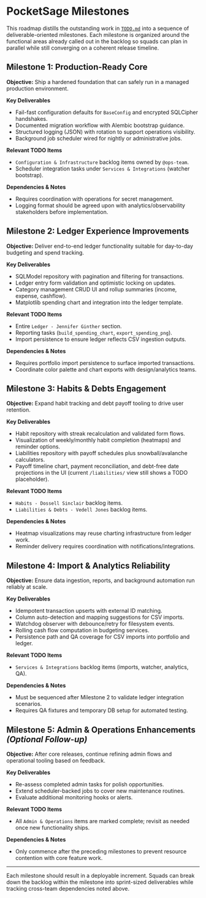 # PocketSage Milestones

This roadmap distills the outstanding work in [`TODO.md`](../TODO.md) into a sequence of deliverable-oriented milestones. Each milestone is organized around the functional areas already called out in the backlog so squads can plan in parallel while still converging on a coherent release timeline.

## Milestone 1: Production-Ready Core

**Objective:** Ship a hardened foundation that can safely run in a managed production environment.

**Key Deliverables**
- Fail-fast configuration defaults for `BaseConfig` and encrypted SQLCipher handshakes.
- Documented migration workflow with Alembic bootstrap guidance.
- Structured logging (JSON) with rotation to support operations visibility.
- Background job scheduler wired for nightly or administrative jobs.

**Relevant TODO Items**
- `Configuration & Infrastructure` backlog items owned by `@ops-team`.
- Scheduler integration tasks under `Services & Integrations` (watcher bootstrap).

**Dependencies & Notes**
- Requires coordination with operations for secret management.
- Logging format should be agreed upon with analytics/observability stakeholders before implementation.

## Milestone 2: Ledger Experience Improvements

**Objective:** Deliver end-to-end ledger functionality suitable for day-to-day budgeting and spend tracking.

**Key Deliverables**
- SQLModel repository with pagination and filtering for transactions.
- Ledger entry form validation and optimistic locking on updates.
- Category management CRUD UI and rollup summaries (income, expense, cashflow).
- Matplotlib spending chart and integration into the ledger template.

**Relevant TODO Items**
- Entire `Ledger - Jennifer Ginther` section.
- Reporting tasks (`build_spending_chart`, `export_spending_png`).
- Import persistence to ensure ledger reflects CSV ingestion outputs.

**Dependencies & Notes**
- Requires portfolio import persistence to surface imported transactions.
- Coordinate color palette and chart exports with design/analytics teams.

## Milestone 3: Habits & Debts Engagement

**Objective:** Expand habit tracking and debt payoff tooling to drive user retention.

**Key Deliverables**
- Habit repository with streak recalculation and validated form flows.
- Visualization of weekly/monthly habit completion (heatmaps) and reminder options.
- Liabilities repository with payoff schedules plus snowball/avalanche calculators.
- Payoff timeline chart, payment reconciliation, and debt-free date projections in the UI (current `/liabilities/` view still shows a TODO placeholder).

**Relevant TODO Items**
- `Habits - Dossell Sinclair` backlog items.
- `Liabilities & Debts - Vedell Jones` backlog items.

**Dependencies & Notes**
- Heatmap visualizations may reuse charting infrastructure from ledger work.
- Reminder delivery requires coordination with notifications/integrations.

## Milestone 4: Import & Analytics Reliability

**Objective:** Ensure data ingestion, reports, and background automation run reliably at scale.

**Key Deliverables**
- Idempotent transaction upserts with external ID matching.
- Column auto-detection and mapping suggestions for CSV imports.
- Watchdog observer with debounce/retry for filesystem events.
- Rolling cash flow computation in budgeting services.
- Persistence path and QA coverage for CSV imports into portfolio and ledger.

**Relevant TODO Items**
- `Services & Integrations` backlog items (imports, watcher, analytics, QA).

**Dependencies & Notes**
- Must be sequenced after Milestone 2 to validate ledger integration scenarios.
- Requires QA fixtures and temporary DB setup for automated testing.

## Milestone 5: Admin & Operations Enhancements *(Optional Follow-up)*

**Objective:** After core releases, continue refining admin flows and operational tooling based on feedback.

**Key Deliverables**
- Re-assess completed admin tasks for polish opportunities.
- Extend scheduler-backed jobs to cover new maintenance routines.
- Evaluate additional monitoring hooks or alerts.

**Relevant TODO Items**
- All `Admin & Operations` items are marked complete; revisit as needed once new functionality ships.

**Dependencies & Notes**
- Only commence after the preceding milestones to prevent resource contention with core feature work.

---

Each milestone should result in a deployable increment. Squads can break down the backlog within the milestone into sprint-sized deliverables while tracking cross-team dependencies noted above.
